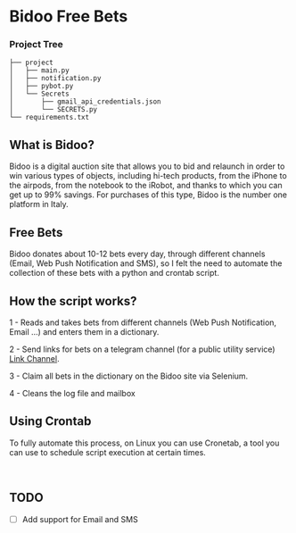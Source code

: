 # Bidoo Free Bets

### Project Tree
```
├── project
│   ├── main.py
│   ├── notification.py
│   ├── pybot.py
│   └── Secrets
│       ├── gmail_api_credentials.json
│       └── SECRETS.py
└── requirements.txt
```

## What is Bidoo?

Bidoo is a digital auction site that allows you to bid and relaunch in order to win various types of objects, including hi-tech products, from the iPhone to the airpods, from the notebook to the iRobot, and thanks to which you can get up to 99% savings. For purchases of this type, Bidoo is the number one platform in Italy.

## Free Bets

Bidoo donates about 10-12 bets every day, through different channels (Email, Web Push Notification and SMS), so I felt the need to automate the collection of these bets with a python and crontab script.

## How the script works?

1 - Reads and takes bets from different channels (Web Push Notification, Email ...) and enters them in a dictionary.

2 - Send links for bets on a telegram channel (for a public utility service) [Link Channel](https://t.me/bidoo_puntate_gratis "Bidoo - Puntate Gratis").

3 - Claim all bets in the dictionary on the Bidoo site via Selenium.

4 - Cleans the log file and mailbox

## Using Crontab

To fully automate this process, on Linux you can use Cronetab, a tool you can use to schedule script execution at certain times.

<br>

## TODO

- [ ] Add support for Email and SMS


